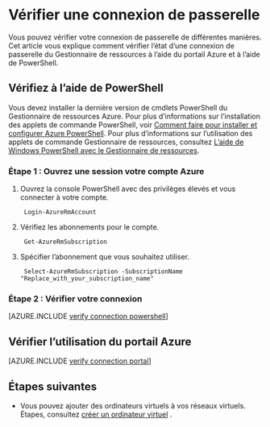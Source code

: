 <properties
   pageTitle="Vérifier une connexion passerelle | Microsoft Azure"
   description="Cet article vous montre comment vérifier une connexion de passerelle dans le modèle de déploiement du Gestionnaire de ressources"
   services="vpn-gateway"
   documentationCenter="na"
   authors="cherylmc"
   manager="carmonm"
   editor=""
   tags="azure-resource-manager"/>

<tags
   ms.service="vpn-gateway"
   ms.devlang="na"
   ms.topic="article"
   ms.tgt_pltfrm="na"
   ms.workload="infrastructure-services"
   ms.date="10/14/2016"
   ms.author="cherylmc"/>

# <a name="verify-a-gateway-connection"></a>Vérifier une connexion de passerelle

Vous pouvez vérifier votre connexion de passerelle de différentes manières. Cet article vous explique comment vérifier l’état d’une connexion de passerelle du Gestionnaire de ressources à l’aide du portail Azure et à l’aide de PowerShell.


## <a name="verify-using-powershell"></a>Vérifiez à l’aide de PowerShell

Vous devez installer la dernière version de cmdlets PowerShell du Gestionnaire de ressources Azure. Pour plus d’informations sur l’installation des applets de commande PowerShell, voir [Comment faire pour installer et configurer Azure PowerShell](../powershell-install-configure.md). Pour plus d’informations sur l’utilisation des applets de commande Gestionnaire de ressources, consultez [L’aide de Windows PowerShell avec le Gestionnaire de ressources](../powershell-azure-resource-manager.md).

### <a name="step-1-log-in-to-your-azure-account"></a>Étape 1 : Ouvrez une session votre compte Azure

1. Ouvrez la console PowerShell avec des privilèges élevés et vous connecter à votre compte.

        Login-AzureRmAccount

2. Vérifiez les abonnements pour le compte.

        Get-AzureRmSubscription 

3. Spécifier l’abonnement que vous souhaitez utiliser.

        Select-AzureRmSubscription -SubscriptionName "Replace_with_your_subscription_name"

### <a name="step-2-verify-your-connection"></a>Étape 2 : Vérifier votre connexion


[AZURE.INCLUDE [verify connection powershell](../../includes/vpn-gateway-verify-connection-ps-rm-include.md)] 


## <a name="verify-using-the-azure-portal"></a>Vérifier l’utilisation du portail Azure

[AZURE.INCLUDE [verify connection portal](../../includes/vpn-gateway-verify-connection-portal-rm-include.md)] 


## <a name="next-steps"></a>Étapes suivantes

- Vous pouvez ajouter des ordinateurs virtuels à vos réseaux virtuels. Étapes, consultez [créer un ordinateur virtuel](../virtual-machines/virtual-machines-windows-hero-tutorial.md) .

